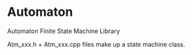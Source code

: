 # Automaton

Automaton Finite State Machine Library

Atm_xxx.h + Atm_xxx.cpp files make up a state machine class.
